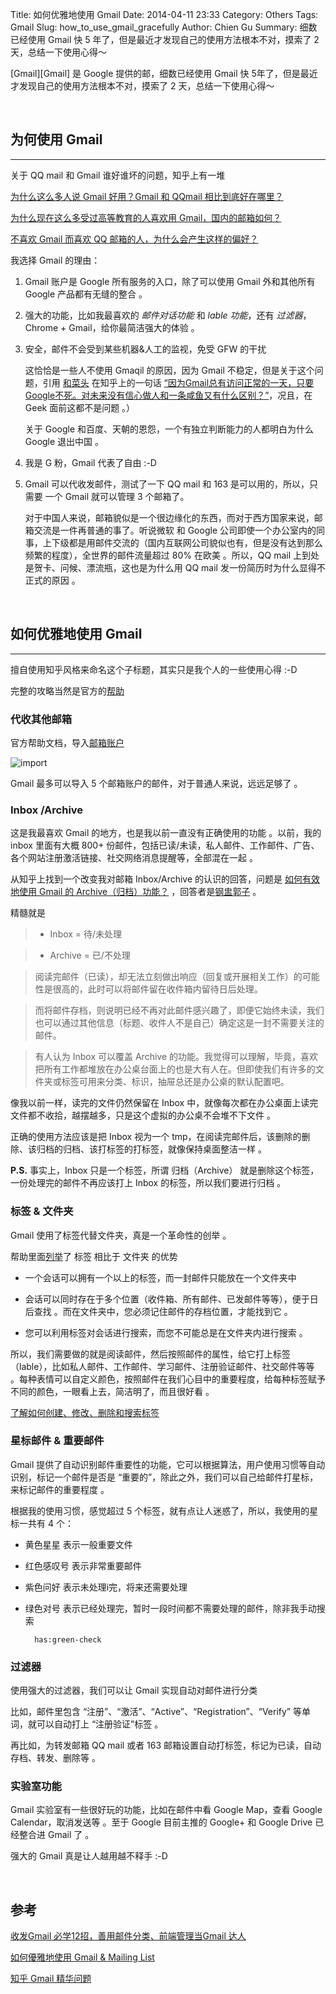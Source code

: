 Title: 如何优雅地使用 Gmail 
Date: 2014-04-11 23:33
Category: Others
Tags: Gmail 
Slug: how_to_use_gmail_gracefully
Author: Chien Gu
Summary: 细数已经使用 Gmail 快 5 年了，但是最近才发现自己的使用方法根本不对，摸索了 2 天，总结一下使用心得～

[Gmail][Gmail] 是 Google 提供的邮，细数已经使用 Gmail 快 5年了，但是最近才发现自己的使用方法根本不对，摸索了 2 天，总结一下使用心得～

<br>

## 为何使用 Gmail
* * *

关于 QQ mail 和 Gmail 谁好谁坏的问题，知乎上有一堆

[为什么这么多人说 Gmail 好用？Gmail 和 QQmail 相比到底好在哪里？][question1]

[为什么现在这么多受过高等教育的人喜欢用 Gmail，国内的邮箱如何？][question2]

[不喜欢 Gmail 而喜欢 QQ 邮箱的人，为什么会产生这样的偏好？][question3]

我选择 Gmail 的理由：

1. Gmail 账户是 Google 所有服务的入口，除了可以使用 Gmail 外和其他所有 Google 产品都有无缝的整合 。

2. 强大的功能，比如我最喜欢的 *邮件对话功能* 和 *lable 功能*，还有 *过滤器*，Chrome + Gmail，给你最简洁强大的体验 。

3. 安全，邮件不会受到某些机器&人工的监视，免受 GFW 的干扰
    
    这恰恰是一些人不使用 Gmaqil 的原因，因为 Gmail 不稳定，但是关于这个问题，引用 [和菜头][hecaitou] 在知乎上的一句话 [“因为Gmail总有访问正常的一天，只要Google不死。对未来没有信心做人和一条咸鱼又有什么区别？”][answer1]，况且，在 Geek 面前这都不是问题 。）

    关于 Google 和百度、天朝的恩怨，一个有独立判断能力的人都明白为什么 Google 退出中国 。

4. 我是 G 粉，Gmail 代表了自由 :-D

5.  Gmail 可以代收发邮件，测试了一下 QQ mail 和 163 是可以用的，所以，只需要 一个 Gmail 就可以管理 3 个邮箱了。

    对于中国人来说，邮箱貌似是一个很边缘化的东西，而对于西方国家来说，邮箱交流是一件再普通的事了。听说微软 和 Google 公司即使一个办公室内的同事，上下级都是用邮件交流的（国内互联网公司貌似也有，但是没有达到那么频繁的程度），全世界的邮件流量超过 80% 在欧美 。所以，QQ mail 上到处是贺卡、问候、漂流瓶，这也是为什么用 QQ mail 发一份简历时为什么显得不正式的原因 。

[question1]: http://www.zhihu.com/question/20010081
[question2]: http://www.zhihu.com/question/19606703
[question3]: http://www.zhihu.com/question/19724238
[hecaitou]: http://www.zhihu.com/people/hecaitou
[answer1]: http://www.zhihu.com/question/19580396

<br>

## 如何优雅地使用 Gmail
* * *

擅自使用知乎风格来命名这个子标题，其实只是我个人的一些使用心得 :-D

完整的攻略当然是官方的[帮助][help]

### 代收其他邮箱

官方帮助文档，导入[邮箱账户][import]

![import](/images/how_to_using_gmail_gracefully/import.png)

Gmail 最多可以导入 5 个邮箱账户的邮件，对于普通人来说，远远足够了 。

### Inbox /Archive

这是我最喜欢 Gmail 的地方，也是我以前一直没有正确使用的功能 。以前，我的 inbox 里面有大概 800+  份邮件，包括已读/未读，私人邮件、工作邮件、广告、各个网站注册激活链接、社交网络消息提醒等，全部混在一起 。

从知乎上找到一个改变我对邮箱 Inbox/Archive 的认识的回答，问题是 [如何有效地使用 Gmail 的 Archive（归档）功能？][question5] ，回答者是[钢盅郭子][answer2] 。

精髓就是

> + Inbox = 待/未处理

> + Archive = 已/不处理

> 阅读完邮件（已读），却无法立刻做出响应（回复或开展相关工作）的可能性是很高的，此时可以将邮件留在收件箱内留待日后处理。

> 而将邮件存档，则说明已经不再对此邮件感兴趣了，即便它始终未读，我们也可以通过其他信息（标题、收件人不是自己）确定这是一封不需要关注的邮件。

> 有人认为 Inbox 可以覆盖 Archive 的功能。我觉得可以理解，毕竟，喜欢把所有工作都堆放在办公桌台面上的也是大有人在。但即使我们有许多的文件夹或标签可用来分类、标识，抽屉总还是办公桌的默认配置吧。

像我以前一样，读完的文件仍然保留在 Inbox 中，就像每次都在办公桌面上读完文件都不收拾，越摆越多，只是这个虚拟的办公桌不会堆不下文件 。

正确的使用方法应该是把 Inbox 视为一个 tmp，在阅读完邮件后，该删除的删除、该归档的归档、该打标签的打标签，就像保持桌面整洁一样 。

**P.S.** 事实上，Inbox 只是一个标签，所谓 归档（Archive） 就是删除这个标签，一份处理完的邮件不再应该打上 Inbox 的标签，所以我们要进行归档 。

### 标签 & 文件夹

Gmail 使用了标签代替文件夹，真是一个革命性的创举 。

帮助里面[列举][lable]了 标签 相比于 文件夹 的优势

+ 一个会话可以拥有一个以上的标签，而一封邮件只能放在一个文件夹中

+ 会话可以同时存在于多个位置（收件箱、所有邮件、已发邮件等等），便于日后查找 。而在文件夹中，您必须记住邮件的存档位置，才能找到它 。

+ 您可以利用标签对会话进行搜索，而您不可能总是在文件夹内进行搜索 。

所以，我们需要做的就是阅读邮件，然后按照邮件的属性，给它打上标签（lable），比如私人邮件、工作邮件、学习邮件、注册验证邮件、社交邮件等等 。每种表情可以自定义颜色，按照邮件在我们心目中的重要程度，给每种标签赋予不同的颜色，一眼看上去，简洁明了，而且很好看 。

[了解如何创建、修改、删除和搜索标签][how-to-use-lable]

### 星标邮件 & 重要邮件

Gmail 提供了自动识别邮件重要性的功能，它可以根据算法，用户使用习惯等自动识别，标记一个邮件是否是 “重要的”，除此之外，我们可以自己给邮件打星标，来标记邮件的重要程度 。

根据我的使用习惯，感觉超过 5 个标签，就有点让人迷惑了，所以，我使用的星标一共有 4 个：

+ 黄色星星   表示一般重要文件
+ 红色感叹号 表示非常重要邮件
+ 紫色问好   表示未处理i完，将来还需要处理
+ 绿色对号   表示已经处理完，暂时一段时间都不需要处理的邮件，除非我手动搜索

        has:green-check

### 过滤器

使用强大的过滤器，我们可以让 Gmail 实现自动对邮件进行分类

比如，邮件里包含 “注册”、“激活”、“Active”、“Registration”、“Verify” 等单词，就可以自动打上 “注册验证”标签 。

再比如，为转发邮箱 QQ mail 或者 163 邮箱设置自动打标签，标记为已读，自动存档、转发、删除等 。

### 实验室功能

Gmail 实验室有一些很好玩的功能，比如在邮件中看 Google Map，查看 Google Calendar，取消发送等 。至于 Google 目前主推的 Google+ 和 Google Drive 已经整合进 Gmail 了 。

强大的 Gmail 真是让人越用越不释手 :-D

[help]: https://support.google.com/mail/?hl=zh-Hans#topic=3394144
[import]: https://support.google.com/mail/answer/21289?hl=zh-Hans&ref_topic=3394220
[question4]: http://www.zhihu.com/question/20042480
[question5]: http://www.zhihu.com/question/20042480
[answer2]: http://www.zhihu.com/people/unogzx
[lable]: https://support.google.com/mail/answer/10708?hl=zh-Hans&ref_topic=3403522
[how-to-use-lable]: https://support.google.com/mail/answer/118708?rd=1

<br>

## 参考
[收发Gmail 必学12招，善用邮件分类、前端管理当Gmail 达人](http://xuyazhou.com/archives/248)

[如何優雅地使用 Gmail & Mailing List](http://blog.acgtyrant.com/how-to-use-gmail-and-mailinglist-correctly.html)

[知乎 Gmail 精华问题](http://www.zhihu.com/topic/19550519/top-answers?page=1)
